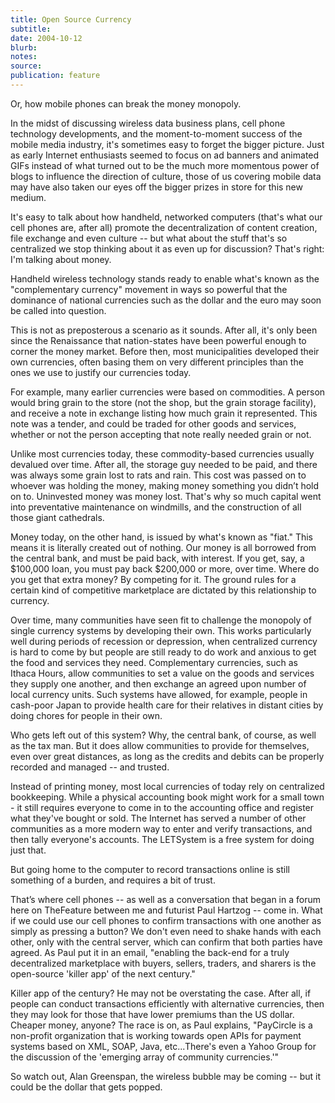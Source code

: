 ```yaml
---
title: Open Source Currency
subtitle:
date: 2004-10-12
blurb:
notes:
source:
publication: feature
---
```


Or, how mobile phones can break the money monopoly.

In the midst of discussing wireless data business plans, cell phone technology developments, and the moment-to-moment success of the mobile media industry, it's sometimes easy to forget the bigger picture. Just as early Internet enthusiasts seemed to focus on ad banners and animated GIFs instead of what turned out to be the much more momentous power of blogs to influence the direction of culture, those of us covering mobile data may have also taken our eyes off the bigger prizes in store for this new medium.

It's easy to talk about how handheld, networked computers (that's what our cell phones are, after all) promote the decentralization of content creation, file exchange and even culture -- but what about the stuff that's so centralized we stop thinking about it as even up for discussion? That's right: I'm talking about money.

Handheld wireless technology stands ready to enable what's known as the "complementary currency" movement in ways so powerful that the dominance of national currencies such as the dollar and the euro may soon be called into question.

This is not as preposterous a scenario as it sounds. After all, it's only been since the Renaissance that nation-states have been powerful enough to corner the money market. Before then, most municipalities developed their own currencies, often basing them on very different principles than the ones we use to justify our currencies today.

For example, many earlier currencies were based on commodities. A person would bring grain to the store (not the shop, but the grain storage facility), and receive a note in exchange listing how much grain it represented. This note was a tender, and could be traded for other goods and services, whether or not the person accepting that note really needed grain or not.

Unlike most currencies today, these commodity-based currencies usually devalued over time. After all, the storage guy needed to be paid, and there was always some grain lost to rats and rain. This cost was passed on to whoever was holding the money, making money something you didn’t hold on to. Uninvested money was money lost. That's why so much capital went into preventative maintenance on windmills, and the construction of all those giant cathedrals.

Money today, on the other hand, is issued by what's known as "fiat." This means it is literally created out of nothing. Our money is all borrowed from the central bank, and must be paid back, with interest. If you get, say, a $100,000 loan, you must pay back $200,000 or more, over time. Where do you get that extra money? By competing for it. The ground rules for a certain kind of competitive marketplace are dictated by this relationship to currency.

Over time, many communities have seen fit to challenge the monopoly of single currency systems by developing their own. This works particularly well during periods of recession or depression, when centralized currency is hard to come by but people are still ready to do work and anxious to get the food and services they need. Complementary currencies, such as Ithaca Hours, allow communities to set a value on the goods and services they supply one another, and then exchange an agreed upon number of local currency units. Such systems have allowed, for example, people in cash-poor Japan to provide health care for their relatives in distant cities by doing chores for people in their own.

Who gets left out of this system? Why, the central bank, of course, as well as the tax man. But it does allow communities to provide for themselves, even over great distances, as long as the credits and debits can be properly recorded and managed -- and trusted.

Instead of printing money, most local currencies of today rely on centralized bookkeeping. While a physical accounting book might work for a small town - it still requires everyone to come in to the accounting office and register what they've bought or sold. The Internet has served a number of other communities as a more modern way to enter and verify transactions, and then tally everyone's accounts. The LETSystem is a free system for doing just that.

But going home to the computer to record transactions online is still something of a burden, and requires a bit of trust.

That’s where cell phones -- as well as a conversation that began in a forum here on TheFeature between me and futurist Paul Hartzog -- come in. What if we could use our cell phones to confirm transactions with one another as simply as pressing a button? We don't even need to shake hands with each other, only with the central server, which can confirm that both parties have agreed. As Paul put it in an email, "enabling the back-end for a truly decentralized marketplace with buyers, sellers, traders, and sharers is the open-source 'killer app' of the next century."

Killer app of the century? He may not be overstating the case. After all, if people can conduct transactions efficiently with alternative currencies, then they may look for those that have lower premiums than the US dollar. Cheaper money, anyone? The race is on, as Paul explains, "PayCircle is a non-profit organization that is working towards open APIs for payment systems based on XML, SOAP, Java, etc...There's even a Yahoo Group for the discussion of the 'emerging array of community currencies.'"

So watch out, Alan Greenspan, the wireless bubble may be coming -- but it could be the dollar that gets popped.
